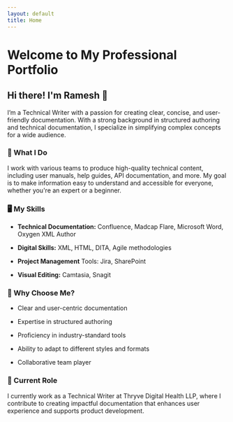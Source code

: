```yaml
---
layout: default
title: Home
---
```


# Welcome to My Professional Portfolio
## Hi there! I'm Ramesh 👋
I’m a Technical Writer with a passion for creating clear, concise, and user-friendly documentation. With a strong background in structured authoring and technical documentation, I specialize in simplifying complex concepts for a wide audience.

### 🚀 What I Do
I work with various teams to produce high-quality technical content, including user manuals, help guides, API documentation, and more. My goal is to make information easy to understand and accessible for everyone, whether you're an expert or a beginner.

### 🖥️ My Skills
- **Technical Documentation:** Confluence, Madcap Flare, Microsoft Word, Oxygen XML Author

- **Digital Skills:** XML, HTML, DITA, Agile methodologies

- **Project Management** Tools: Jira, SharePoint

- **Visual Editing:** Camtasia, Snagit

### 🔧 Why Choose Me?
- Clear and user-centric documentation

- Expertise in structured authoring

- Proficiency in industry-standard tools

- Ability to adapt to different styles and formats

- Collaborative team player

### 💼 Current Role
I currently work as a Technical Writer at Thryve Digital Health LLP, where I contribute to creating impactful documentation that enhances user experience and supports product development.